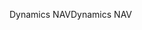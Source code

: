 <span data-ttu-id="c71ff-101">Dynamics NAV</span><span class="sxs-lookup"><span data-stu-id="c71ff-101">Dynamics NAV</span></span>
